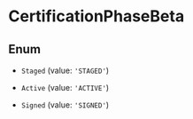 # CertificationPhaseBeta

## Enum


* `Staged` (value: `'STAGED'`)

* `Active` (value: `'ACTIVE'`)

* `Signed` (value: `'SIGNED'`)

